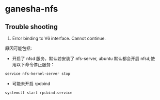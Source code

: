 # ganesha-nfs

## Trouble shooting

1. Error binding to V6 interface. Cannot continue.

原因可能包括: 

- 开启了 nfsd 服务，默认若安装了 nfs-server, ubuntu 默认都会开启 nfsd,使用以下命令停止服务：

```bash
service nfs-kernel-server stop
```

- 可能未开启 rpcbind

```bash
systemctl start rpcbind.service
```
